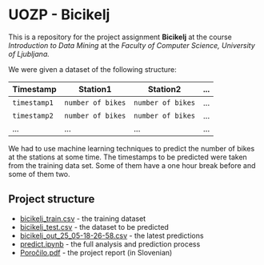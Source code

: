 # UOZP - Bicikelj

This is a repository for the project assignment **Bicikelj** at the course *Introduction to Data Mining* at the *Faculty of Computer Science, University of Ljubljana.*

We were given a dataset of the following structure:

| Timestamp      | Station1 | Station2 | ... |
| ----------- | ----------- | ----------- | ----------- |
| `timestamp1`      | `number of bikes`      | `number of bikes`      | ...       |
| `timestamp2`      | `number of bikes`      | `number of bikes`      | ...       |
| ...     | ...     | ...    | ...       |

We had to use machine learning techniques to predict the number of bikes at the stations at some time. The timestamps to be predicted were taken from the training data set. Some of them have a one hour break before and some of them two.

## Project structure
- [bicikelj_train.csv](./bicikelj_train.csv) - the training dataset
- [bicikelj_test.csv](./bicikelj_test.csv) - the dataset to be predicted
- [bicikelj_out_25_05-18-26-58.csv](./bicikelj_out_25_05-18-26-58.csv) - the latest predictions
- [predict.ipynb](./predict.ipynb) - the full analysis and prediction process
- [Poročilo.pdf](./Poro%C4%8Dilo.pdf) - the project report (in Slovenian)